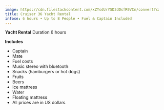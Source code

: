 ```yaml
---
image: https://cdn.filestackcontent.com/xZYsdUrYSD2dOsfR9VCn/convert?cache=true&compress=true&quality=90&w=1000&fit=max
title: Cruiser 36 Yacht Rental
infose: 6 hours • Up to 8 People • Fuel & Captain Included
---
```


**Yacht Rental**
Duration
6 hours

**Includes**
- Captain
- Mate
- Fuel costs
- Music stereo with bluetooth
- Snacks (hamburgers or hot dogs)
- Fruits
- Beers
- Ice mattress
- Water
- Floating mattress
- All prices are in US dollars